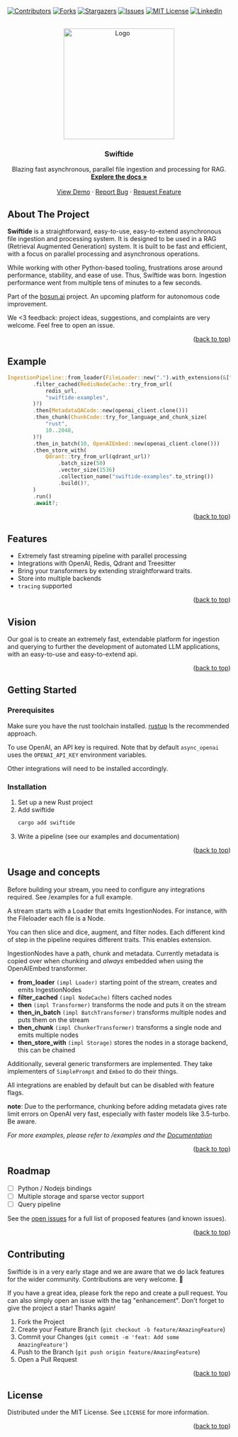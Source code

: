 <!-- Improved compatibility of back to top link: See: https://github.com/othneildrew/Best-README-Template/pull/73 -->

<a name="readme-top"></a>

<!-- PROJECT SHIELDS -->
<!--
*** I'm using markdown "reference style" links for readability.
*** Reference links are enclosed in brackets [ ] instead of parentheses ( ).
*** See the bottom of this document for the declaration of the reference variables
*** for contributors-url, forks-url, etc. This is an optional, concise syntax you may use.
*** https://www.markdownguide.org/basic-syntax/#reference-style-links
-->

[![Contributors][contributors-shield]][contributors-url]
[![Forks][forks-shield]][forks-url]
[![Stargazers][stars-shield]][stars-url]
[![Issues][issues-shield]][issues-url]
[![MIT License][license-shield]][license-url]
[![LinkedIn][linkedin-shield]][linkedin-url]

<!-- PROJECT LOGO -->
<br />
<div align="center">
  <a href="https://github.com/bosun-ai/swiftide">
    <img src="https://github.com/bosun-ai/swiftide/blob/master/images/logo.png" alt="Logo" width="250" height="250">
  </a>

<h3 align="center">Swiftide</h3>

  <p align="center">
    Blazing fast asynchronous, parallel file ingestion and processing for RAG.
    <br />
    <a href="https://docs.rs/swiftide/latest/swiftide/"><strong>Explore the docs »</strong></a>
    <br />
    <br />
    <a href="https://github.com/bosun-ai/swiftide">View Demo</a>
    ·
    <a href="https://github.com/bosun-ai/swiftide/issues/new?labels=bug&template=bug_report.md">Report Bug</a>
    ·
    <a href="https://github.com/bosun-ai/swiftide/issues/new?labels=enhancement&template=feature_request.md">Request Feature</a>
  </p>
</div>

<!-- ABOUT THE PROJECT -->

## About The Project

<!-- [![Product Name Screen Shot][product-screenshot]](https://example.com) -->

**Swiftide** is a straightforward, easy-to-use, easy-to-extend asynchronous file ingestion and processing system. It is designed to be used in a RAG (Retrieval Augmented Generation) system. It is built to be fast and efficient, with a focus on parallel processing and asynchronous operations.

While working with other Python-based tooling, frustrations arose around performance, stability, and ease of use. Thus, Swiftide was born. Ingestion performance went from multiple tens of minutes to a few seconds.

Part of the [bosun.ai](https://bosun.ai) project. An upcoming platform for autonomous code improvement.

We <3 feedback: project ideas, suggestions, and complaints are very welcome. Feel free to open an issue.

<p align="right">(<a href="#readme-top">back to top</a>)</p>

## Example

```rust
IngestionPipeline::from_loader(FileLoader::new(".").with_extensions(&["rs"]))
        .filter_cached(RedisNodeCache::try_from_url(
            redis_url,
            "swiftide-examples",
        )?)
        .then(MetadataQACode::new(openai_client.clone()))
        .then_chunk(ChunkCode::try_for_language_and_chunk_size(
            "rust",
            10..2048,
        )?)
        .then_in_batch(10, OpenAIEmbed::new(openai_client.clone()))
        .then_store_with(
            Qdrant::try_from_url(qdrant_url)?
                .batch_size(50)
                .vector_size(1536)
                .collection_name("swiftide-examples".to_string())
                .build()?,
        )
        .run()
        .await?;
```

<p align="right">(<a href="#readme-top">back to top</a>)</p>

## Features

- Extremely fast streaming pipeline with parallel processing
- Integrations with OpenAI, Redis, Qdrant and Treesitter
- Bring your transformers by extending straightforward traits.
- Store into multiple backends
- `tracing` supported

<p align="right">(<a href="#readme-top">back to top</a>)</p>

## Vision

Our goal is to create an extremely fast, extendable platform for ingestion and querying to further the development of automated LLM applications, with an easy-to-use and easy-to-extend api.

<p align="right">(<a href="#readme-top">back to top</a>)</p>

<!-- GETTING STARTED -->

## Getting Started

### Prerequisites

Make sure you have the rust toolchain installed. [rustup](https://rustup.rs) Is the recommended approach.

To use OpenAI, an API key is required. Note that by default `async_openai` uses the `OPENAI_API_KEY` environment variables.

Other integrations will need to be installed accordingly.

### Installation

1. Set up a new Rust project
2. Add swiftide
   ```sh
   cargo add swiftide
   ```
3. Write a pipeline (see our examples and documentation)

<p align="right">(<a href="#readme-top">back to top</a>)</p>

<!-- USAGE EXAMPLES -->

## Usage and concepts

Before building your stream, you need to configure any integrations required. See /examples for a full example.

A stream starts with a Loader that emits IngestionNodes. For instance, with the Fileloader each file is a Node.

You can then slice and dice, augment, and filter nodes. Each different kind of step in the pipeline requires different traits. This enables extension.

IngestionNodes have a path, chunk and metadata. Currently metadata is copied over when chunking and _always_ embedded when using the OpenAIEmbed transformer.

- **from_loader** `(impl Loader)` starting point of the stream, creates and emits IngestionNodes
- **filter_cached** `(impl NodeCache)` filters cached nodes
- **then** `(impl Transformer)` transforms the node and puts it on the stream
- **then_in_batch** `(impl BatchTransformer)` transforms multiple nodes and puts them on the stream
- **then_chunk** `(impl ChunkerTransformer)` transforms a single node and emits multiple nodes
- **then_store_with** `(impl Storage)` stores the nodes in a storage backend, this can be chained

Additionally, several generic transformers are implemented. They take implementers of `SimplePrompt` and `Embed` to do their things.

All integrations are enabled by default but can be disabled with feature flags.

**note**: Due to the performance, chunking before adding metadata gives rate limit errors on OpenAI very fast, especially with faster models like 3.5-turbo. Be aware.

_For more examples, please refer to /examples and the [Documentation](https://docs.rs/swiftide/latest/swiftide/)_

<p align="right">(<a href="#readme-top">back to top</a>)</p>

<!-- ROADMAP -->

## Roadmap

- [ ] Python / Nodejs bindings
- [ ] Multiple storage and sparse vector support
- [ ] Query pipeline

See the [open issues](https://github.com/bosun-ai/swiftide/issues) for a full list of proposed features (and known issues).

<p align="right">(<a href="#readme-top">back to top</a>)</p>

<!-- CONTRIBUTING -->

## Contributing

Swiftide is in a very early stage and we are aware that we do lack features for the wider community. Contributions are very welcome. :tada:

If you have a great idea, please fork the repo and create a pull request. You can also simply open an issue with the tag "enhancement".
Don't forget to give the project a star! Thanks again!

1. Fork the Project
2. Create your Feature Branch (`git checkout -b feature/AmazingFeature`)
3. Commit your Changes (`git commit -m 'feat: Add some AmazingFeature'`)
4. Push to the Branch (`git push origin feature/AmazingFeature`)
5. Open a Pull Request

<p align="right">(<a href="#readme-top">back to top</a>)</p>

<!-- LICENSE -->

## License

Distributed under the MIT License. See `LICENSE` for more information.

<p align="right">(<a href="#readme-top">back to top</a>)</p>

<!-- MARKDOWN LINKS & IMAGES -->
<!-- https://www.markdownguide.org/basic-syntax/#reference-style-links -->

[contributors-shield]: https://img.shields.io/github/contributors/bosun-ai/swiftide.svg?style=for-the-badge
[contributors-url]: https://github.com/bosun-ai/swiftide/graphs/contributors
[forks-shield]: https://img.shields.io/github/forks/bosun-ai/swiftide.svg?style=for-the-badge
[forks-url]: https://github.com/bosun-ai/swiftide/network/members
[stars-shield]: https://img.shields.io/github/stars/bosun-ai/swiftide.svg?style=for-the-badge
[stars-url]: https://github.com/bosun-ai/swiftide/stargazers
[issues-shield]: https://img.shields.io/github/issues/bosun-ai/swiftide.svg?style=for-the-badge
[issues-url]: https://github.com/bosun-ai/swiftide/issues
[license-shield]: https://img.shields.io/github/license/bosun-ai/swiftide.svg?style=for-the-badge
[license-url]: https://github.com/bosun-ai/swiftide/blob/master/LICENSE.txt
[linkedin-shield]: https://img.shields.io/badge/-LinkedIn-black.svg?style=for-the-badge&logo=linkedin&colorB=555
[linkedin-url]: https://www.linkedin.com/company/bosun-ai
[product-screenshot]: images/screenshot.png
